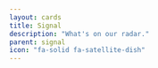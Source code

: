 ```yaml
---
layout: cards
title: Signal
description: "What's on our radar."
parent: signal 
icon: "fa-solid fa-satellite-dish"
---
```

